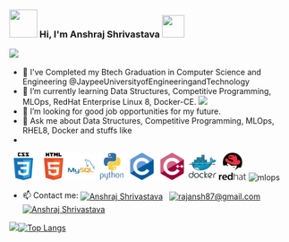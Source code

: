 ### <img src="https://i.pinimg.com/originals/00/4b/17/004b173f6e3d6843df10114e087f30a8.gif" width="50" height="50" /> Hi, I'm Anshraj Shrivastava <img src="https://media.tenor.com/images/3b388fe03da271d2674faf85eb7c3fcd/tenor.gif" width=40 height=40 />  

![](https://camo.githubusercontent.com/992babdffd8c74a1502de375fbdf7e4d54773242/68747470733a2f2f6d656469612e67697068792e636f6d2f6d656469612f53576f536b4e36447854737a71494b4571762f67697068792e676966)

<!--
**rajansh87/rajansh87** is a ✨ _special_ ✨ repository because its `README.md` (this file) appears on your GitHub profile.
-->

- 🏦 I've Completed my Btech Graduation in Computer Science and Engineering @JaypeeUniversityofEngineeringandTechnology
- 📖 I’m currently learning Data Structures, Competitive Programming, MLOps, RedHat Enterprise Linux 8, Docker-CE. <img src="https://media.giphy.com/media/WUlplcMpOCEmTGBtBW/giphy.gif" width="30">
- 🤔 I’m looking for good job opportunities for my future.
- 💬 Ask me about Data Structures, Competitive Programming, MLOps, RHEL8, Docker and stuffs like
- 
<img src="https://raw.githubusercontent.com/devicons/devicon/2809b567852a4648062a2d3e7c1c531367458c0b/icons/css3/css3-original-wordmark.svg" alt="css3" width="50" height="50"/> <img src="https://raw.githubusercontent.com/devicons/devicon/2809b567852a4648062a2d3e7c1c531367458c0b/icons/html5/html5-original-wordmark.svg" alt="html5" width="50" height="50"/><img src="https://raw.githubusercontent.com/devicons/devicon/2809b567852a4648062a2d3e7c1c531367458c0b/icons/mysql/mysql-original-wordmark.svg" alt="mysql" width="50" height="50"/> <img src="https://raw.githubusercontent.com/devicons/devicon/2809b567852a4648062a2d3e7c1c531367458c0b/icons/python/python-original-wordmark.svg" alt="python" width="50" height="50"/> <img src="https://github.com/devicons/devicon/blob/master/icons/c/c-original.svg" alt="c" width="50" height="50"/> <img src="https://github.com/devicons/devicon/blob/master/icons/cplusplus/cplusplus-original.svg" alt="cpp" width="50" height="50"/> <img src="https://github.com/devicons/devicon/blob/master/icons/docker/docker-original-wordmark.svg" alt="docker" width="50" height="50"/> <img src="https://github.com/devicons/devicon/blob/master/icons/redhat/redhat-original-wordmark.svg" alt="redhat" width="50" height="50"/> <img src="https://cutt.ly/Yx3uZhq" alt="mlops" width="90" height="90"/>

- 📫 Contact me:  <a href="https://www.linkedin.com/in/ansh-raj/" target="blank"><img align="center" src="https://cdn.jsdelivr.net/npm/simple-icons@3.0.1/icons/linkedin.svg" alt="Anshraj Shrivastava" height="40" width="40" /></a> &nbsp;
<a href="mailto:rajansh87@gmail.com" target="blank"><img align="center" src="https://cdn.jsdelivr.net/npm/simple-icons@3.0.1/icons/gmail.svg" alt="rajansh87@gmail.com" height="40" width="40" /></a>
<a href="https://www.instagram.com/ishu.shriv/" target="blank"><img align="center" src="https://cdn.jsdelivr.net/npm/simple-icons@3.0.1/icons/instagram.svg" alt="Anshraj Shrivastava" height="40" width="40" /></a>

 
<img src = "https://github-readme-stats.vercel.app/api?username=rajansh87&&show_icons=true&theme=radical">[![Top Langs](https://github-readme-stats.vercel.app/api/top-langs/?username=rajansh87&layout=compact&theme=merko)](https://github.com/anuraghazra/github-readme-stats)
